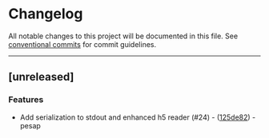 # Changelog

All notable changes to this project will be documented in this file. See [conventional commits](https://www.conventionalcommits.org/) for commit guidelines.

---
## [unreleased]

### Features

- Add serialization to stdout and enhanced h5 reader (#24) - ([125de82](https://github.com/NREL/R2X/commit/125de82026a490d31e363c998050bd479596f6a9)) - pesap

<!-- generated by git-cliff -->
